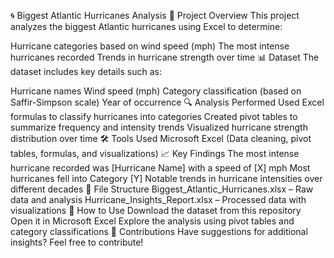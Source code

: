 🌀 Biggest Atlantic Hurricanes Analysis
📌 Project Overview
This project analyzes the biggest Atlantic hurricanes using Excel to determine:

Hurricane categories based on wind speed (mph)
The most intense hurricanes recorded
Trends in hurricane strength over time
📊 Dataset
The dataset includes key details such as:

Hurricane names
Wind speed (mph)
Category classification (based on Saffir-Simpson scale)
Year of occurrence
🔍 Analysis Performed
Used Excel formulas to classify hurricanes into categories
Created pivot tables to summarize frequency and intensity trends
Visualized hurricane strength distribution over time
🛠️ Tools Used
Microsoft Excel (Data cleaning, pivot tables, formulas, and visualizations)
📈 Key Findings
The most intense hurricane recorded was [Hurricane Name] with a speed of [X] mph
Most hurricanes fell into Category [Y]
Notable trends in hurricane intensities over different decades
📂 File Structure
Biggest_Atlantic_Hurricanes.xlsx – Raw data and analysis
Hurricane_Insights_Report.xlsx – Processed data with visualizations
🚀 How to Use
Download the dataset from this repository
Open it in Microsoft Excel
Explore the analysis using pivot tables and category classifications
📢 Contributions
Have suggestions for additional insights? Feel free to contribute!
